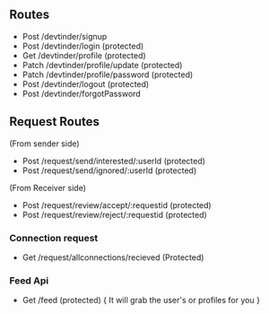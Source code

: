 ## Routes

- Post /devtinder/signup
- Post /devtinder/login (protected)
- Get /devtinder/profile (protected)
- Patch /devtinder/profile/update (protected)
- Patch /devtinder/profile/password (protected)
- Post /devtinder/logout (protected)
- Post /devtinder/forgotPassword 

## Request Routes

(From sender side)

- Post /request/send/interested/:userId (protected)
- Post /request/send/ignored/:userId (protected)

(From Receiver side)

- Post /request/review/accept/:requestid (protected)
- Post /request/review/reject/:requestid (protected)

### Connection request

- Get /request/allconnections/recieved (Protected)

### Feed Api

- Get /feed (protected) { It will grab the user's or profiles for you }
